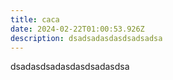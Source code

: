 ```yaml
---
title: caca
date: 2024-02-22T01:00:53.926Z
description: dsadsadasdasdsadsadsa
---
```

dsadasdsadasdasdsadasdsa